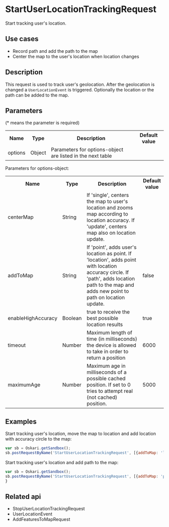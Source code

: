 # StartUserLocationTrackingRequest

Start tracking user's location.

## Use cases

- Record path and add the path to the map
- Center the map to the user's location when location changes

## Description

This request is used to track user's geolocation. After the geolocation is changed a ``UserLocationEvent`` is triggered. Optionally the location or the path can be added to the map.

## Parameters

(* means the parameter is required)

<table class="table">
<tr>
  <th> Name</th><th> Type</th><th> Description</th><th> Default value</th>
</tr>
<tr>
  <td> options</td><td> Object</td><td> Parameters for options-object are listed in the next table</td><td></td>
</tr>
</table>

Parameters for options-object:

<table class="table">
<tr>
  <th> Name</th><th> Type</th><th> Description</th><th> Default value</th>
</tr>
<tr>
  <td> centerMap</td><td> String</td><td> If 'single', centers the map to user's location and zooms map according to location accuracy. If 'update', centers map also on location update.</td><td></td>
</tr>
<tr>
  <td> addToMap</td><td> String</td><td> If 'point', adds user's location as point. If 'location', adds point with location accuracy circle. If 'path', adds location path to the map and adds new point to path on location update.</td><td> false</td>
</tr>
<tr>
  <td> enableHighAccuracy</td><td> Boolean</td><td> true to receive the best possible location results</td><td> true</td>
</tr>
<tr>
  <td> timeout</td><td> Number</td><td> Maximum length of time (in milliseconds) the device is allowed to take in order to return a position</td><td> 6000</td>
</tr>
<tr>
  <td> maximumAge</td><td> Number</td><td> Maximum age in milliseconds of a possible cached position. If set to 0 tries to attempt real (not cached) position.</td><td> 5000</td>
</tr>
</table>

## Examples

Start tracking user's location, move the map to location and add location with accuracy circle to the map:
```javascript
var sb = Oskari.getSandbox();
sb.postRequestByName('StartUserLocationTrackingRequest', [{addToMap: 'location', centerMap: 'single'}]);
```

Start tracking user's location and add path to the map:
```javascript
var sb = Oskari.getSandbox();
sb.postRequestByName('StartUserLocationTrackingRequest', [{addToMap: 'path', centerMap: 'update'}]);
}
```

## Related api

- StopUserLocationTrackingRequest
- UserLocationEvent
- AddFeaturesToMapRequest
